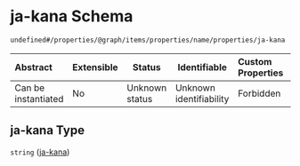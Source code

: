 # ja-kana Schema

```txt
undefined#/properties/@graph/items/properties/name/properties/ja-kana
```




| Abstract            | Extensible | Status         | Identifiable            | Custom Properties | Additional Properties | Access Restrictions | Defined In                                                                      |
| :------------------ | ---------- | -------------- | ----------------------- | :---------------- | --------------------- | ------------------- | ------------------------------------------------------------------------------- |
| Can be instantiated | No         | Unknown status | Unknown identifiability | Forbidden         | Allowed               | none                | [ndl-isil.schema.json\*](../../out/ndl-isil.schema.json "open original schema") |

## ja-kana Type

`string` ([ja-kana](ndl-isil-properties-json-ld-graph-organization-properties-name-properties-ja-kana.md))
